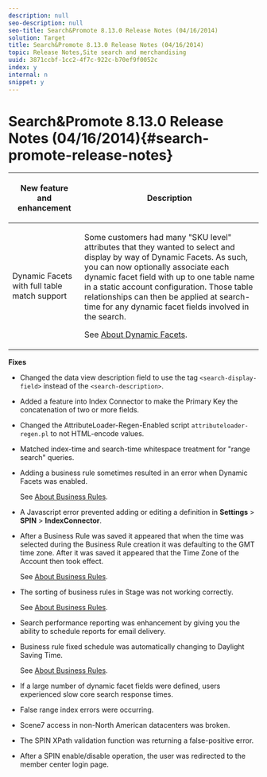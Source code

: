 ```yaml
---
description: null
seo-description: null
seo-title: Search&Promote 8.13.0 Release Notes (04/16/2014)
solution: Target
title: Search&Promote 8.13.0 Release Notes (04/16/2014)
topic: Release Notes,Site search and merchandising
uuid: 3871ccbf-1cc2-4f7c-922c-b70ef9f0052c
index: y
internal: n
snippet: y
---
```


# Search&Promote 8.13.0 Release Notes (04/16/2014){#search-promote-release-notes}

<table id="table_27B1D387802541DB80C450DEB838D020"> 
 <thead> 
  <tr> 
   <th colname="col1" class="entry"> <p>New feature and enhancement </p> </th> 
   <th colname="col2" class="entry"> <p>Description </p> </th> 
  </tr> 
 </thead>
 <tbody> 
  <tr> 
   <td colname="col1"> <p>Dynamic Facets with full table match support </p> </td> 
   <td colname="col2"> <p> </p> <p> Some customers had many "SKU level" attributes that they wanted to select and display by way of Dynamic Facets. As such, you can now optionally associate each dynamic facet field with up to one table name in a static account configuration. Those table relationships can then be applied at search-time for any dynamic facet fields involved in the search. </p> <p>See <a href="../c-about-design-menu/c-about-dynamic-facets.md#concept_E65A70C9C2E04804BF24FBE1B3CAD899" format="dita" scope="local"> About Dynamic Facets</a>. </p> </td> 
  </tr> 
 </tbody> 
</table>

**Fixes**

* Changed the data view description field to use the tag `<search-display-field>` instead of the `<search-description>`. 
* Added a feature into Index Connector to make the Primary Key the concatenation of two or more fields. 
* Changed the AttributeLoader-Regen-Enabled script `attributeloader-regen.pl` to not HTML-encode values. 
* Matched index-time and search-time whitespace treatment for "range search" queries. 
* Adding a business rule sometimes resulted in an error when Dynamic Facets was enabled.

  See [About Business Rules](../c-about-rules-menu/c-about-business-rules.md#concept_2A93D76216754D3D8412CDEA00BD26BD). 

* A Javascript error prevented adding or editing a definition in **Settings** > **SPIN** > **IndexConnector**. 
* After a Business Rule was saved it appeared that when the time was selected during the Business Rule creation it was defaulting to the GMT time zone. After it was saved it appeared that the Time Zone of the Account then took effect.

  See [About Business Rules](../c-about-rules-menu/c-about-business-rules.md#concept_2A93D76216754D3D8412CDEA00BD26BD). 

* The sorting of business rules in Stage was not working correctly.

  See [About Business Rules](../c-about-rules-menu/c-about-business-rules.md#concept_2A93D76216754D3D8412CDEA00BD26BD). 

* Search performance reporting was enhancement by giving you the ability to schedule reports for email delivery. 
* Business rule fixed schedule was automatically changing to Daylight Saving Time.

  See [About Business Rules](../c-about-rules-menu/c-about-business-rules.md#concept_2A93D76216754D3D8412CDEA00BD26BD). 

* If a large number of dynamic facet fields were defined, users experienced slow core search response times. 
* False range index errors were occurring. 
* Scene7 access in non-North American datacenters was broken. 
* The SPIN XPath validation function was returning a false-positive error.

* After a SPIN enable/disable operation, the user was redirected to the member center login page.

